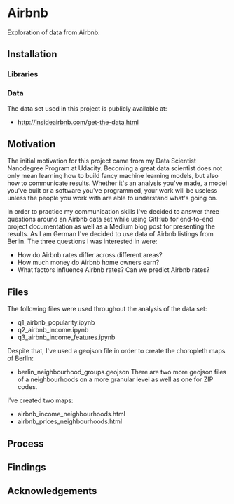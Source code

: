 # Airbnb
Exploration of data from Airbnb.

## Installation
### Libraries
### Data
The data set used in this project is publicly available at:
- http://insideairbnb.com/get-the-data.html

## Motivation
The initial motivation for this project came from my Data Scientist Nanodegree Program at Udacity. Becoming a great data scientist does not only mean learning how to build fancy machine learning models, but also how to communicate results. Whether it's an analysis you've made, a model you've built or a software you've programmed, your work will be useless unless the people you work with are able to understand what's going on.

In order to practice my communication skills I've decided to answer three questions around an Airbnb data set while using GitHub for end-to-end project documentation as well as a Medium blog post for presenting the results. As I am German I've decided to use data of Airbnb listings from Berlin. The three questions I was interested in were:
* How do Airbnb rates differ across different areas?
* How much money do Airbnb home owners earn?
* What factors influence Airbnb rates? Can we predict Airbnb rates?

## Files
The following files were used throughout the analysis of the data set:
- q1_airbnb_popularity.ipynb
- q2_airbnb_income.ipynb
- q3_airbnb_income_features.ipynb

Despite that, I've used a geojson file in order to create the choropleth maps of Berlin:
- berlin_neighbourhood_groups.geojson
There are two more geojson files of a neighbourhoods on a more granular level as well as one for ZIP codes.

I've created two maps:
- airbnb_income_neighbourhoods.html
- airbnb_prices_neighbourhoods.html

## Process
## Findings
## Acknowledgements

